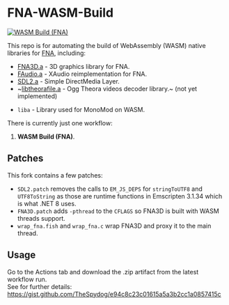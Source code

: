 # FNA-WASM-Build


[![WASM Build (FNA)](https://github.com/r58Playz/FNA-WASM-Build/actions/workflows/WASM.FNA.yml/badge.svg)](https://github.com/r58Playz/FNA-WASM-Build/actions/workflows/WASM.FNA.yml)

This repo is for automating the build of WebAssembly (WASM) native libraries for [FNA](https://fna-xna.github.io/), including:

* [FNA3D.a](https://github.com/FNA-XNA/FNA3D) - 3D graphics library for FNA.
* [FAudio.a](https://github.com/FNA-XNA/FAudio) - XAudio reimplementation for FNA.
* [SDL2.a](https://github.com/libsdl-org/SDL) - Simple DirectMedia Layer.
* ~[libtheorafile.a](https://github.com/FNA-XNA/Theorafile) - Ogg Theora videos decoder library.~ (not yet implemented)
- `liba` - Library used for MonoMod on WASM.

There is currently just one workflow:

1.  **WASM Build (FNA)**.  

## Patches
This fork contains a few patches:
- `SDL2.patch` removes the calls to `EM_JS_DEPS` for `stringToUTF8` and `UTF8ToString` as those are runtime functions in Emscripten 3.1.34 which is what .NET 8 uses.
- `FNA3D.patch` adds `-pthread` to the `CFLAGS` so FNA3D is built with WASM threads support.
- `wrap_fna.fish` and `wrap_fna.c` wrap FNA3D and proxy it to the main thread.

## Usage

Go to the Actions tab and download the .zip artifact from the latest workflow run.  
See for further details:  https://gist.github.com/TheSpydog/e94c8c23c01615a5a3b2cc1a0857415c

